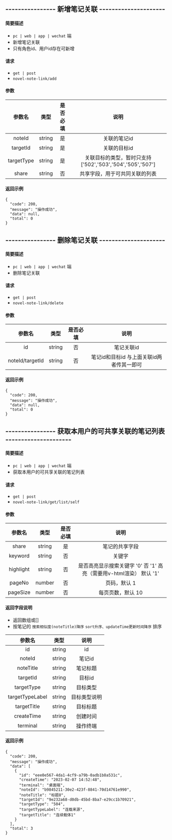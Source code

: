 
## ---------------- 新增笔记关联 ---------------------

#### 简要描述

- `pc | web | app | wechat` 端
- 新增笔记关联
- 只有角色id、用户id存在可新增

#### 请求

- `get | post`
- `novel-note-link/add`

#### 参数

| 参数名 | 类型 | 是否必填 | 说明 |
|:---:|:---:|:---:|:---:|
| noteId | string | 是 | 关联的笔记id |
| targetId | string | 是 | 关联的目标id |
| targetType | string | 是 | 关联目标的类型，暂时只支持 ['502','503','504','505','507'] |
| share | string | 否 | 共享字段，用于可共同关联的列表 |

#### 返回示例

```
{
  "code": 200,
  "message": "操作成功",
  "data": null,
  "total": 0
}
```


## ---------------- 删除笔记关联 ---------------------

#### 简要描述

- `pc | web | app | wechat` 端
- 删除笔记关联

#### 请求

- `get | post`
- `novel-note-link/delete`

#### 参数

| 参数名 | 类型 | 是否必填 | 说明 |
|:---:|:---:|:---:|:---:|
| id | string | 否 | 笔记关联id |
| noteId/targetId | string | 否 | 笔记id和目标id 与上面关联id两者传其一即可 |

#### 返回示例

```
{
  "code": 200,
  "message": "操作成功",
  "data": null,
  "total": 0
}
```

## ---------------- 获取本用户的可共享关联的笔记列表 ---------------------

#### 简要描述

- `pc | web | app | wechat` 端
- 获取本用户的可共享关联的笔记列表

#### 请求

- `get | post`
- `novel-note-link/get/list/self`

#### 参数

| 参数名 | 类型 | 是否必填 | 说明 |
|:---:|:---:|:---:|:---:|
| share | string | 是 | 笔记的共享字段 |
| keyword | string | 否 | 关键字 |
| highlight | string | 否 | 是否高亮显示搜索关键字 '0' 否 '1' 高亮（需要用v-html渲染） 默认 '1' |
| pageNo | number | 否 | 页码，默认 1 |
| pageSize | number | 否 | 每页页数，默认 10 |

#### 返回字段说明

- 返回数组或[]
- 按笔记的
  `搜索相似度(noteTitle)降序`
  `sort升序、updateTime更新时间降序`
排序

| 参数名 | 类型 | 说明 |
|:---:|:---:|:---:|
| id | string | id |
| noteId | string | 笔记id |
| noteTitle | string | 笔记标题 |
| targetId | string | 目标id |
| targetType | string | 目标类型 |
| targetTypeLabel | string | 目标类型说明 |
| targetTitle | string | 目标标题 |
| createTime | string | 创建时间 |
| terminal | string | 操作终端 |

#### 返回示例

```
{
  "code": 200,
  "message": "操作成功",
  "data": [
    {
      "id": "eee0e567-4da1-4cf9-a79b-0adb1b8a531c",
      "createTime": "2023-02-07 14:52:48",
      "terminal": "桌面端",
      "noteId": "b9845211-30e2-423f-8841-70d14761e990",
      "noteTitle": "标题8",
      "targetId": "9e232a68-d0db-45bd-8ba7-e29cc1b70921",
      "targetType": "504",
      "targetTypeLabel": "连载来源",
      "targetTitle": "连续载体1"
    }
  ],
  "total": 3
}
```
